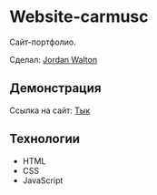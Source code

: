 # Website-carmusc

Сайт-портфолио.

Сделал: <a href="https://github.com/1JordanWalton1">Jordan Walton</a>

## Демонстрация

Ссылка на сайт: <a href="https://1jordanwalton1.github.io/Car-Site/">Тык</a>

## Технологии

- HTML
- CSS
- JavaScript
